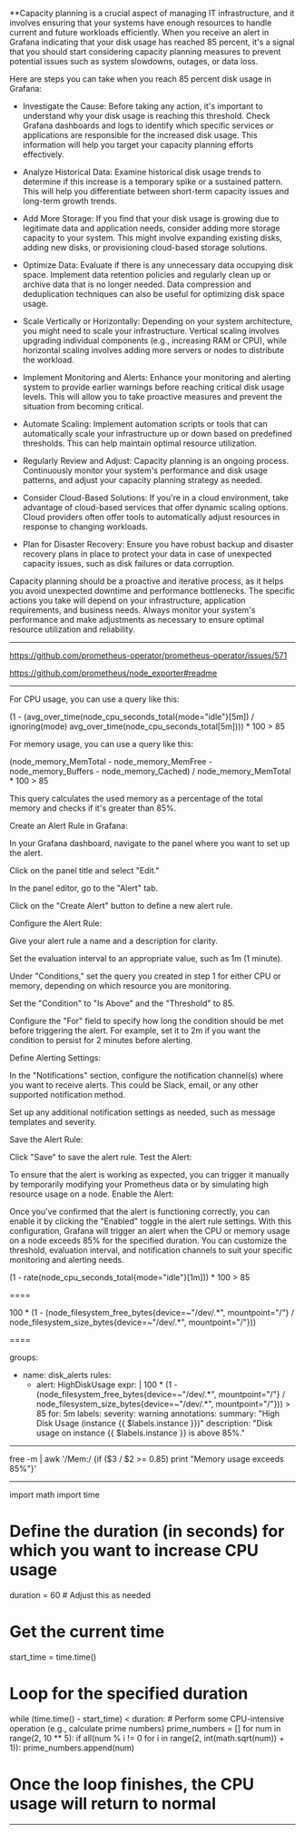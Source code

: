 **Capacity planning is a crucial aspect of managing IT infrastructure, and it involves ensuring that your systems have enough resources to handle current and future workloads efficiently. When you receive an alert in Grafana indicating that your disk usage has reached 85 percent, it's a signal that you should start considering capacity planning measures to prevent potential issues such as system slowdowns, outages, or data loss.

Here are steps you can take when you reach 85 percent disk usage in Grafana:

- Investigate the Cause: Before taking any action, it's important to understand why your disk usage is reaching this threshold. Check Grafana dashboards and logs to identify which specific services or applications are responsible for the increased disk usage. This information will help you target your capacity planning efforts effectively.

- Analyze Historical Data: Examine historical disk usage trends to determine if this increase is a temporary spike or a sustained pattern. This will help you differentiate between short-term capacity issues and long-term growth trends.

- Add More Storage: If you find that your disk usage is growing due to legitimate data and application needs, consider adding more storage capacity to your system. This might involve expanding existing disks, adding new disks, or provisioning cloud-based storage solutions.

- Optimize Data: Evaluate if there is any unnecessary data occupying disk space. Implement data retention policies and regularly clean up or archive data that is no longer needed. Data compression and deduplication techniques can also be useful for optimizing disk space usage.

- Scale Vertically or Horizontally: Depending on your system architecture, you might need to scale your infrastructure. Vertical scaling involves upgrading individual components (e.g., increasing RAM or CPU), while horizontal scaling involves adding more servers or nodes to distribute the workload.

- Implement Monitoring and Alerts: Enhance your monitoring and alerting system to provide earlier warnings before reaching critical disk usage levels. This will allow you to take proactive measures and prevent the situation from becoming critical.

- Automate Scaling: Implement automation scripts or tools that can automatically scale your infrastructure up or down based on predefined thresholds. This can help maintain optimal resource utilization.

- Regularly Review and Adjust: Capacity planning is an ongoing process. Continuously monitor your system's performance and disk usage patterns, and adjust your capacity planning strategy as needed.

- Consider Cloud-Based Solutions: If you're in a cloud environment, take advantage of cloud-based services that offer dynamic scaling options. Cloud providers often offer tools to automatically adjust resources in response to changing workloads.

- Plan for Disaster Recovery: Ensure you have robust backup and disaster recovery plans in place to protect your data in case of unexpected capacity issues, such as disk failures or data corruption.

Capacity planning should be a proactive and iterative process, as it helps you avoid unexpected downtime and performance bottlenecks. The specific actions you take will depend on your infrastructure, application requirements, and business needs. Always monitor your system's performance and make adjustments as necessary to ensure optimal resource utilization and reliability.




---

https://github.com/prometheus-operator/prometheus-operator/issues/571

https://github.com/prometheus/node_exporter#readme

---

For CPU usage, you can use a query like this:

(1 - (avg_over_time(node_cpu_seconds_total{mode="idle"}[5m]) / ignoring(mode) avg_over_time(node_cpu_seconds_total[5m]))) * 100 > 85

For memory usage, you can use a query like this:

(node_memory_MemTotal - node_memory_MemFree - node_memory_Buffers - node_memory_Cached) / node_memory_MemTotal * 100 > 85

This query calculates the used memory as a percentage of the total memory and checks if it's greater than 85%.

Create an Alert Rule in Grafana:

In your Grafana dashboard, navigate to the panel where you want to set up the alert.

Click on the panel title and select "Edit."

In the panel editor, go to the "Alert" tab.

Click on the "Create Alert" button to define a new alert rule.

Configure the Alert Rule:

Give your alert rule a name and a description for clarity.

Set the evaluation interval to an appropriate value, such as 1m (1 minute).

Under "Conditions," set the query you created in step 1 for either CPU or memory, depending on which resource you are monitoring.

Set the "Condition" to "Is Above" and the "Threshold" to 85.

Configure the "For" field to specify how long the condition should be met before triggering the alert. For example, set it to 2m if you want the condition to persist for 2 minutes before alerting.

Define Alerting Settings:

In the "Notifications" section, configure the notification channel(s) where you want to receive alerts. This could be Slack, email, or any other supported notification method.

Set up any additional notification settings as needed, such as message templates and severity.

Save the Alert Rule:

Click "Save" to save the alert rule.
Test the Alert:

To ensure that the alert is working as expected, you can trigger it manually by temporarily modifying your Prometheus data or by simulating high resource usage on a node.
Enable the Alert:

Once you've confirmed that the alert is functioning correctly, you can enable it by clicking the "Enabled" toggle in the alert rule settings.
With this configuration, Grafana will trigger an alert when the CPU or memory usage on a node exceeds 85% for the specified duration. You can customize the threshold, evaluation interval, and notification channels to suit your specific monitoring and alerting needs.


(1 - rate(node_cpu_seconds_total{mode="idle"}[1m])) * 100 > 85

====


100 * (1 - (node_filesystem_free_bytes{device=~"/dev/.*", mountpoint="/"} / node_filesystem_size_bytes{device=~"/dev/.*", mountpoint="/"}))


====


groups:
  - name: disk_alerts
    rules:
      - alert: HighDiskUsage
        expr: |
          100 * (1 - (node_filesystem_free_bytes{device=~"/dev/.*", mountpoint="/"} / node_filesystem_size_bytes{device=~"/dev/.*", mountpoint="/"})) > 85
        for: 5m
        labels:
          severity: warning
        annotations:
          summary: "High Disk Usage (instance {{ $labels.instance }})"
          description: "Disk usage on instance {{ $labels.instance }} is above 85%."


----

free -m | awk '/Mem:/ {if ($3 / $2 >= 0.85) print "Memory usage exceeds 85%"}'

---

import math
import time

# Define the duration (in seconds) for which you want to increase CPU usage
duration = 60  # Adjust this as needed

# Get the current time
start_time = time.time()

# Loop for the specified duration
while (time.time() - start_time) < duration:
    # Perform some CPU-intensive operation (e.g., calculate prime numbers)
    prime_numbers = []
    for num in range(2, 10 ** 5):
        if all(num % i != 0 for i in range(2, int(math.sqrt(num)) + 1)):
            prime_numbers.append(num)

# Once the loop finishes, the CPU usage will return to normal

---

